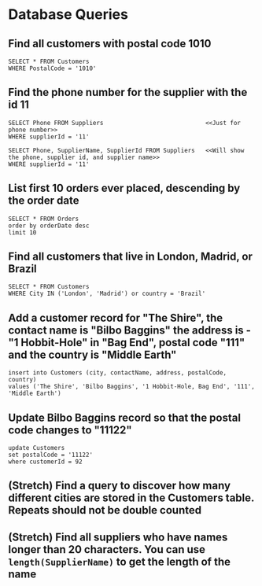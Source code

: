 # Database Queries

## Find all customers with postal code 1010

    SELECT * FROM Customers
    WHERE PostalCode = '1010'

## Find the phone number for the supplier with the id 11

    SELECT Phone FROM Suppliers                             <<Just for phone number>>
    WHERE supplierId = '11'

    SELECT Phone, SupplierName, SupplierId FROM Suppliers   <<Will show the phone, supplier id, and supplier name>>
    WHERE supplierId = '11'

## List first 10 orders ever placed, descending by the order date

    SELECT * FROM Orders
    order by orderDate desc
    limit 10

## Find all customers that live in London, Madrid, or Brazil

    SELECT * FROM Customers
    WHERE City IN ('London', 'Madrid') or country = 'Brazil'

## Add a customer record for "The Shire", the contact name is "Bilbo Baggins" the address is -"1 Hobbit-Hole" in "Bag End", postal code "111" and the country is "Middle Earth"

    insert into Customers (city, contactName, address, postalCode, country)
    values ('The Shire', 'Bilbo Baggins', '1 Hobbit-Hole, Bag End', '111', 'Middle Earth')

## Update Bilbo Baggins record so that the postal code changes to "11122"

    update Customers
    set postalCode = '11122'
    where customerId = 92

## (Stretch) Find a query to discover how many different cities are stored in the Customers table. Repeats should not be double counted



## (Stretch) Find all suppliers who have names longer than 20 characters. You can use `length(SupplierName)` to get the length of the name
